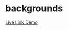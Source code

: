 # backgrounds

[Live Link Demo](https://rawcdn.githack.com/ioanniskousis/backgrounds/a2cd2754bbf352164dcc9eb8b03ebd9aa9e91c8f/index.html)